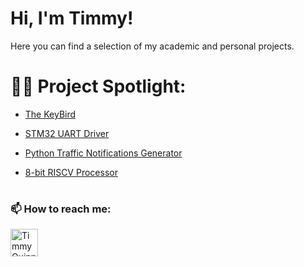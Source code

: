 # Hi, I'm Timmy! 

Here you can find a selection of my academic and personal projects.


# 👨‍💻 Project Spotlight:
  - [The KeyBird](https://github.com/timmy-quinn/hid_keyboard)
  
  - [STM32 UART Driver](https://github.com/timmy-quinn/UART_driver_STM32)

  - [Python Traffic Notifications Generator](https://github.com/timmy-quinn/Traffic_notifications)

  - [8-bit RISCV Processor](https://github.com/timmy-quinn/8bit_riscv_processor.git)


<h1> </h1>
<h3> 📫 How to reach me: </h3>
<img align="left" alt="TimmyQuinn | LinkedIn" width="44px" src="https://cdn.jsdelivr.net/npm/simple-icons@v3/icons/linkedin.svg" />
